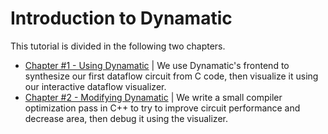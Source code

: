 # Introduction to Dynamatic

This tutorial is divided in the following two chapters.

- [Chapter #1 - Using Dynamatic](UsingDynamatic.md) | We use Dynamatic's frontend to synthesize our first dataflow circuit from C code, then visualize it using our interactive dataflow visualizer. 
- [Chapter #2 - Modifying Dynamatic](ModifyingDynamatic.md) | We write a small compiler optimization pass in C++ to try to improve circuit performance and decrease area, then debug it using the visualizer.